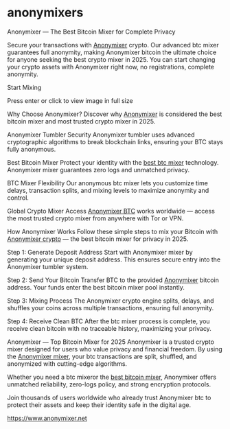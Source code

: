 # anonymixers
Anonymixer — The Best Bitcoin Mixer for Complete Privacy

Secure your transactions with <a href="https://www.anonymixer.net"> Anonymixer</a> crypto. Our advanced btc mixer guarantees full anonymity, making Anonymixer bitcoin the ultimate choice for anyone seeking the best crypto mixer in 2025. You can start changing your crypto assets with Anonymixer right now, no registrations, complete anonymity.

Start Mixing

Press enter or click to view image in full size

Why Choose Anonymixer?
Discover why <a href="https://www.anonymixer.net"> Anonymixer</a> is considered the best bitcoin mixer and most trusted crypto mixer in 2025.

Anonymixer Tumbler Security
Anonymixer tumbler uses advanced cryptographic algorithms to break blockchain links, ensuring your BTC stays fully anonymous.

Best Bitcoin Mixer
Protect your identity with the <a href="https://anonymixerbtc.com"> best btc mixer</a> technology. Anonymixer mixer guarantees zero logs and unmatched privacy.

BTC Mixer Flexibility
Our anonymous btc mixer lets you customize time delays, transaction splits, and mixing levels to maximize anonymity and control.

Global Crypto Mixer Access
<a href="https://anonymixerbtc.com"> Anonymixer BTC</a> works worldwide — access the most trusted crypto mixer from anywhere with Tor or VPN.

How Anonymixer Works
Follow these simple steps to mix your Bitcoin with <a href="https://anonymixerbtc.com"> Anonymixer crypto</a> — the best bitcoin mixer for privacy in 2025.

Step 1: Generate Deposit Address
Start with Anonymixer mixer by generating your unique deposit address. This ensures secure entry into the Anonymixer tumbler system.

Step 2: Send Your Bitcoin
Transfer BTC to the provided <a href="https://anonymixer1.com"> Anonymixer</a> bitcoin address. Your funds enter the best bitcoin mixer pool instantly.

Step 3: Mixing Process
The Anonymixer crypto engine splits, delays, and shuffles your coins across multiple transactions, ensuring full anonymity.

Step 4: Receive Clean BTC
After the btc mixer process is complete, you receive clean bitcoin with no traceable history, maximizing your privacy.

Anonymixer — Top Bitcoin Mixer for 2025
Anonymixer is a trusted crypto mixer designed for users who value privacy and financial freedom. By using the <a href="https://anonymixer1.com"> Anonymixer mixer</a>, your btc transactions are split, shuffled, and anonymized with cutting-edge algorithms.

Whether you need a btc mixeror the <a href="https://www.anonymixer.net"> best bitcoin mixer</a>, Anonymixer offers unmatched reliability, zero-logs policy, and strong encryption protocols.

Join thousands of users worldwide who already trust Anonymixer btc to protect their assets and keep their identity safe in the digital age.

https://www.anonymixer.net
